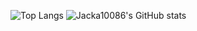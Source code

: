 ![Top Langs](https://github-readme-stats.vercel.app/api/top-langs/?username=Jacka10086&layout=compact)
![Jacka10086's GitHub stats](https://github-readme-stats.vercel.app/api?username=Jacka10086&show_icons=true&theme=radical)
